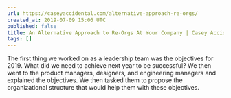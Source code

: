 ```yaml
---
url: https://caseyaccidental.com/alternative-approach-re-orgs/
created_at: 2019-07-09 15:06 UTC
published: false
title: An Alternative Approach to Re-Orgs At Your Company | Casey Accidental
tags: []
---
```


The first thing we worked on as a leadership team was the objectives for 2019. What did we need to achieve next year to be successful? We then went to the product managers, designers, and engineering managers and explained the objectives. We then tasked them to propose the organizational structure that would help them with these objectives.
